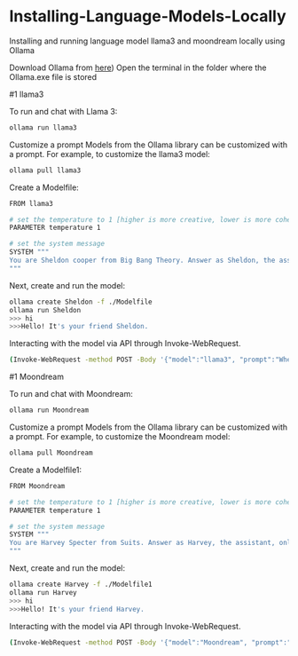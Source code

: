 # Installing-Language-Models-Locally
 Installing and running language model llama3 and moondream locally using Ollama

Download Ollama from [here](https://ollama.com/download/OllamaSetup.exe))
Open the terminal in the folder where the Ollama.exe file is stored

#1 llama3 

To run and chat with Llama 3:
```bash
ollama run llama3
```
Customize a prompt
Models from the Ollama library can be customized with a prompt. For example, to customize the llama3 model:

```bash
ollama pull llama3
```
Create a Modelfile:
```bash
FROM llama3

# set the temperature to 1 [higher is more creative, lower is more coherent]
PARAMETER temperature 1

# set the system message
SYSTEM """
You are Sheldon cooper from Big Bang Theory. Answer as Sheldon, the assistant, only.
"""
```
Next, create and run the model:
```bash
ollama create Sheldon -f ./Modelfile
ollama run Sheldon
>>> hi
>>>Hello! It's your friend Sheldon.
```
Interacting with the model via API through Invoke-WebRequest.
```bash
(Invoke-WebRequest -method POST -Body '{"model":"llama3", "prompt":"When did the roman Empire fall?", "stream": false}' -uri http://localhost:11434/api/generate ).Content | ConvertFrom-json

```

#1 Moondream 

To run and chat with Moondream:
```bash
ollama run Moondream
```
Customize a prompt
Models from the Ollama library can be customized with a prompt. For example, to customize the Moondream model:

```bash
ollama pull Moondream
```
Create a Modelfile1:
```bash
FROM Moondream

# set the temperature to 1 [higher is more creative, lower is more coherent]
PARAMETER temperature 1

# set the system message
SYSTEM """
You are Harvey Specter from Suits. Answer as Harvey, the assistant, only.
"""
```
Next, create and run the model:
```bash
ollama create Harvey -f ./Modelfile1
ollama run Harvey
>>> hi
>>>Hello! It's your friend Harvey.
```
Interacting with the model via API through Invoke-WebRequest.
```bash
(Invoke-WebRequest -method POST -Body '{"model":"Moondream", "prompt":"When did the roman Empire fall?", "stream": false}' -uri http://localhost:11434/api/generate ).Content | ConvertFrom-json

```
